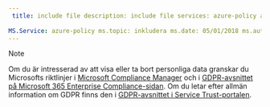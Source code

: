 ```yaml
---
 title: include file description: include file services: azure-policy author: eross-msft
 
MS.Service: azure-policy ms.topic: inkludera ms.date: 05/01/2018 ms.author: lizross ms.custom: inkludera fil ms.collection: M365-identity-device-management
---
```


>[!Note]
>Om du är intresserad av att visa eller ta bort personliga data granskar du Microsofts riktlinjer i [Microsoft Compliance Manager](https://servicetrust.microsoft.com/ComplianceManager) och i [GDPR-avsnittet på Microsoft 365 Enterprise Compliance-sidan](https://docs.microsoft.com/en-us/microsoft-365/compliance/gdpr). Om du letar efter allmän information om GDPR finns den i [GDPR-avsnittet i Service Trust-portalen](https://servicetrust.microsoft.com/ViewPage/GDPRGetStarted).
